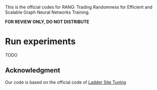 This is the official codes for RANG: Trading Randomness for Efficient and Scalable Graph Neural Networks Training.

**FOR REVIEW ONLY, DO NOT DISTRIBUTE**

# Run experiments
TODO

## Acknowledgment
Our code is based on the official code of [Ladder Site Tuning](https://arxiv.org/abs/2206.06522)